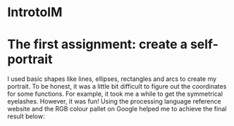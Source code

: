 # IntrotoIM

# The first assignment: create a self-portrait

I used basic shapes like lines, ellipses, rectangles and arcs to create my portrait. To be honest, it was a little bit difficult to figure out the coordinates for some functions. For example, it took me a while to get the symmetrical eyelashes. However, it was fun! Using the processing language reference website and the RGB colour pallet on Google helped me to achieve the final result below:

